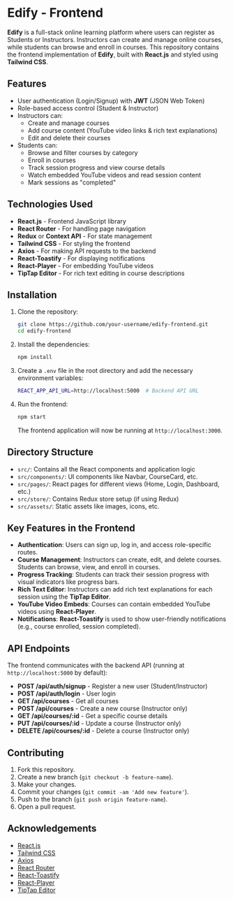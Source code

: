 # Edify - Frontend

**Edify** is a full-stack online learning platform where users can register as Students or Instructors. Instructors can create and manage online courses, while students can browse and enroll in courses. This repository contains the frontend implementation of **Edify**, built with **React.js** and styled using **Tailwind CSS**.

## Features
- User authentication (Login/Signup) with **JWT** (JSON Web Token)
- Role-based access control (Student & Instructor)
- Instructors can:
  - Create and manage courses
  - Add course content (YouTube video links & rich text explanations)
  - Edit and delete their courses
- Students can:
  - Browse and filter courses by category
  - Enroll in courses
  - Track session progress and view course details
  - Watch embedded YouTube videos and read session content
  - Mark sessions as "completed"

## Technologies Used
- **React.js** - Frontend JavaScript library
- **React Router** - For handling page navigation
- **Redux** or **Context API** - For state management
- **Tailwind CSS** - For styling the frontend
- **Axios** - For making API requests to the backend
- **React-Toastify** - For displaying notifications
- **React-Player** - For embedding YouTube videos
- **TipTap Editor** - For rich text editing in course descriptions

## Installation

1. Clone the repository:
    ```bash
    git clone https://github.com/your-username/edify-frontend.git
    cd edify-frontend
    ```

2. Install the dependencies:
    ```bash
    npm install
    ```

3. Create a `.env` file in the root directory and add the necessary environment variables:
    ```bash
    REACT_APP_API_URL=http://localhost:5000  # Backend API URL
    ```

4. Run the frontend:
    ```bash
    npm start
    ```
    The frontend application will now be running at `http://localhost:3000`.

## Directory Structure
- `src/`: Contains all the React components and application logic
- `src/components/`: UI components like Navbar, CourseCard, etc.
- `src/pages/`: React pages for different views (Home, Login, Dashboard, etc.)
- `src/store/`: Contains Redux store setup (if using Redux)
- `src/assets/`: Static assets like images, icons, etc.

## Key Features in the Frontend
- **Authentication**: Users can sign up, log in, and access role-specific routes.
- **Course Management**: Instructors can create, edit, and delete courses. Students can browse, view, and enroll in courses.
- **Progress Tracking**: Students can track their session progress with visual indicators like progress bars.
- **Rich Text Editor**: Instructors can add rich text explanations for each session using the **TipTap Editor**.
- **YouTube Video Embeds**: Courses can contain embedded YouTube videos using **React-Player**.
- **Notifications**: **React-Toastify** is used to show user-friendly notifications (e.g., course enrolled, session completed).

## API Endpoints
The frontend communicates with the backend API (running at `http://localhost:5000` by default):
- **POST /api/auth/signup** - Register a new user (Student/Instructor)
- **POST /api/auth/login** - User login
- **GET /api/courses** - Get all courses
- **POST /api/courses** - Create a new course (Instructor only)
- **GET /api/courses/:id** - Get a specific course details
- **PUT /api/courses/:id** - Update a course (Instructor only)
- **DELETE /api/courses/:id** - Delete a course (Instructor only)

## Contributing

1. Fork this repository.
2. Create a new branch (`git checkout -b feature-name`).
3. Make your changes.
4. Commit your changes (`git commit -am 'Add new feature'`).
5. Push to the branch (`git push origin feature-name`).
6. Open a pull request.

## Acknowledgements
- [React.js](https://reactjs.org/)
- [Tailwind CSS](https://tailwindcss.com/)
- [Axios](https://axios-http.com/)
- [React Router](https://reactrouter.com/)
- [React-Toastify](https://fkhadra.github.io/react-toastify/)
- [React-Player](https://www.npmjs.com/package/react-player)
- [TipTap Editor](https://tiptap.dev/)

